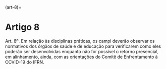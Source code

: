(art-8)=

# Artigo 8

Art. 8º. Em relação às disciplinas práticas, os campi deverão observar os normativos dos órgãos de saúde e de
educação para verificarem como eles poderão ser desenvolvidas enquanto não for possível o retorno presencial, em
alinhamento, ainda, com as orientações do Comitê de Enfrentamento à COVID-19 do IFRN.

